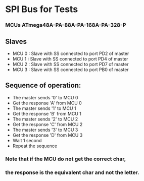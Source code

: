 # SPI Bus for Tests  
### MCUs ATmega48A-PA-88A-PA-168A-PA-328-P

## Slaves  

* MCU 0 : Slave with SS connected to port PD2 of master    
* MCU 1 : Slave with SS connected to port PD4 of master    
* MCU 2 : Slave with SS connected to port PD7 of master    
* MCU 3 : Slave with SS connected to port PB0 of master    

## Sequence of operation:  
* The master sends '0' to MCU 0   
* Get the response 'A' from MCU 0   
* The master sends '1' to MCU 1    
* Get the response 'B' from MCU 1  
* The master sends '2' to MCU 2    
* Get the response 'C' from MCU 2  
* The master sends '3' to MCU 3    
* Get the response 'D' from MCU 3    
* Wait 1 second  
* Repeat the sequence  

### Note that if the MCU do not get the correct char,  
### the response is the equivalent char and not the letter.  

